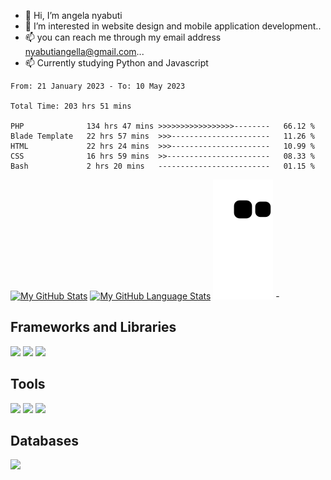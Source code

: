 - 👋 Hi, I’m angela nyabuti
- 👀 I’m interested in website design and mobile application development..
- 📫 you can reach me through my email address nyabutiangella@gmail.com...
- 📫 Currently studying Python and Javascript 

<!--START_SECTION:waka-->

```text
From: 21 January 2023 - To: 10 May 2023

Total Time: 203 hrs 51 mins

PHP              134 hrs 47 mins >>>>>>>>>>>>>>>>>--------   66.12 %
Blade Template   22 hrs 57 mins  >>>----------------------   11.26 %
HTML             22 hrs 24 mins  >>>----------------------   10.99 %
CSS              16 hrs 59 mins  >>-----------------------   08.33 %
Bash             2 hrs 20 mins   -------------------------   01.15 %
```

<!--END_SECTION:waka-->

[![My GitHub Stats](https://github-readme-stats.vercel.app/api/?username=angelanyabuti&count_private=true&theme=tokyonight&showicons=true)]()
[![My GitHub Language Stats](https://github-readme-stats.vercel.app/api/top-langs/?username=angelanyabuti&langs_count=5&theme=tokyonight)]()
![Snake](https://github.com/angelanyabuti/angelanyabuti/blob/output/github-contribution-grid-snake.svg)
-<h2> Frameworks and Libraries </h2> 
<p>
    <img src="https://img.shields.io/badge/.NET-512BD4?style=for-the-badge&logo=dotnet&logoColor=white" />
  <img src="https://img.shields.io/badge/Vue.js-35495E?style=for-the-badge&logo=vuedotjs&logoColor=4FC08D" />
  <img src="https://img.shields.io/badge/Laravel-FF2D20?style=for-the-badge&logo=laravel&logoColor=white" />

</p>
<h2> Tools </h2>
<p> 
  <img src="https://img.shields.io/badge/Visual_Studio_Code-0078D4?style=for-the-badge&logo=visual%20studio%20code&logoColor=white" />
  <img src="https://img.shields.io/badge/Visual_Studio-5C2D91?style=for-the-badge&logo=visual%20studio&logoColor=white" />
  <img src="https://img.shields.io/badge/sublime_text-%23575757.svg?&style=for-the-badge&logo=sublime-text&logoColor=important" />
</p>
<h2> Databases </h2>
<p>
      <img src="https://img.shields.io/badge/MySQL-00000F?style=for-the-badge&logo=mysql&logoColor=white" />
</p>

<!---
angelanyabuti/angelanyabuti is a ✨ special ✨ repository because its `README.md` (this file) appears on your GitHub profile.
You can click the Preview link to take a look at your changes.
--->
